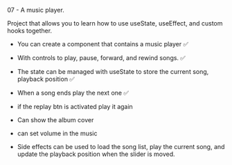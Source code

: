 07 - A music player. 

Project that allows you to learn how to use useState, useEffect, and custom hooks together. 

- You can create a component that contains a music player ✅

- With controls to play, pause, forward, and rewind songs. ✅ 

- The state can be managed with useState to store the current song, playback position ✅

- When a song ends play the next one ✅

- if the replay btn is activated play it again 

- Can show the album cover

- can set volume in the music

- Side effects can be used to load the song list, play the current song, and update the playback position when the slider is moved.

